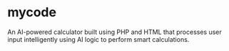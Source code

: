 # mycode
An AI-powered calculator built using PHP and HTML that processes user input intelligently using AI logic to perform smart calculations.
